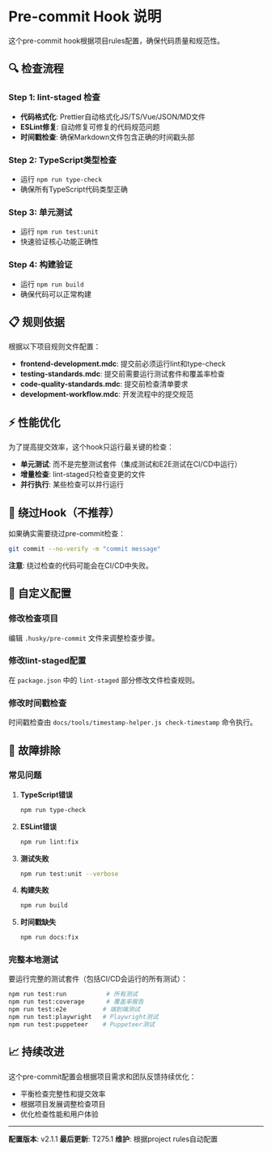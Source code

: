 # Pre-commit Hook 说明

这个pre-commit hook根据项目rules配置，确保代码质量和规范性。

## 🔍 检查流程

### Step 1: lint-staged 检查

- **代码格式化**: Prettier自动格式化JS/TS/Vue/JSON/MD文件
- **ESLint修复**: 自动修复可修复的代码规范问题
- **时间戳检查**: 确保Markdown文件包含正确的时间戳头部

### Step 2: TypeScript类型检查

- 运行 `npm run type-check`
- 确保所有TypeScript代码类型正确

### Step 3: 单元测试

- 运行 `npm run test:unit`
- 快速验证核心功能正确性

### Step 4: 构建验证

- 运行 `npm run build`
- 确保代码可以正常构建

## 📋 规则依据

根据以下项目规则文件配置：

- **frontend-development.mdc**: 提交前必须运行lint和type-check
- **testing-standards.mdc**: 提交前需要运行测试套件和覆盖率检查
- **code-quality-standards.mdc**: 提交前检查清单要求
- **development-workflow.mdc**: 开发流程中的提交规范

## ⚡ 性能优化

为了提高提交效率，这个hook只运行最关键的检查：

- **单元测试**: 而不是完整测试套件（集成测试和E2E测试在CI/CD中运行）
- **增量检查**: lint-staged只检查变更的文件
- **并行执行**: 某些检查可以并行运行

## 🚫 绕过Hook（不推荐）

如果确实需要绕过pre-commit检查：

```bash
git commit --no-verify -m "commit message"
```

**注意**: 绕过检查的代码可能会在CI/CD中失败。

## 🔧 自定义配置

### 修改检查项目

编辑 `.husky/pre-commit` 文件来调整检查步骤。

### 修改lint-staged配置

在 `package.json` 中的 `lint-staged` 部分修改文件检查规则。

### 修改时间戳检查

时间戳检查由 `docs/tools/timestamp-helper.js check-timestamp` 命令执行。

## 📝 故障排除

### 常见问题

1. **TypeScript错误**

   ```bash
   npm run type-check
   ```

2. **ESLint错误**

   ```bash
   npm run lint:fix
   ```

3. **测试失败**

   ```bash
   npm run test:unit --verbose
   ```

4. **构建失败**

   ```bash
   npm run build
   ```

5. **时间戳缺失**
   ```bash
   npm run docs:fix
   ```

### 完整本地测试

要运行完整的测试套件（包括CI/CD会运行的所有测试）：

```bash
npm run test:run           # 所有测试
npm run test:coverage      # 覆盖率报告
npm run test:e2e          # 端到端测试
npm run test:playwright   # Playwright测试
npm run test:puppeteer    # Puppeteer测试
```

## 📈 持续改进

这个pre-commit配置会根据项目需求和团队反馈持续优化：

- 平衡检查完整性和提交效率
- 根据项目发展调整检查项目
- 优化检查性能和用户体验

---

**配置版本**: v2.1.1
**最后更新**: T275.1
**维护**: 根据project rules自动配置
